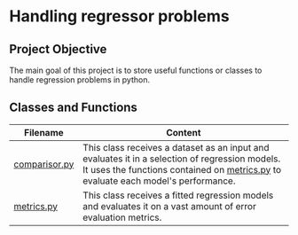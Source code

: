 # Handling regressor problems

## Project Objective 

The main goal of this project is to store useful functions or classes to handle regression problems in python.

## Classes and Functions

Filename | Content
----------------|--------------------
[comparisor.py](https://github.com/rapha-carvalho/regressor_utils_python/blob/master/comparisor.py) | This class receives a dataset as an input and evaluates it in a selection of regression models. It uses the functions contained on [metrics.py](https://github.com/rapha-carvalho/regressor_utils_python/blob/master/metrics.py) to evaluate each model's performance. 
[metrics.py](https://github.com/rapha-carvalho/regressor_utils_python/blob/master/metrics.py) | This class receives a fitted regression models and evaluates it on a vast amount of error evaluation metrics. 
